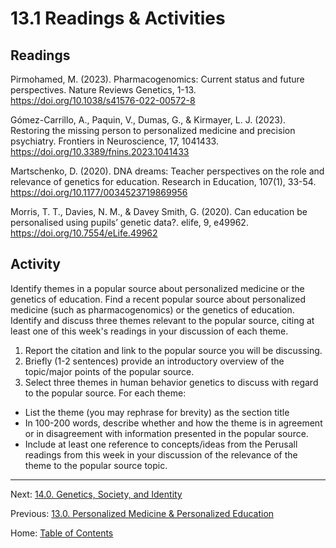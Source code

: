 # 13.1 Readings & Activities

## Readings

Pirmohamed, M. (2023). Pharmacogenomics: Current status and future perspectives. Nature Reviews Genetics, 1-13. https://doi.org/10.1038/s41576-022-00572-8

Gómez-Carrillo, A., Paquin, V., Dumas, G., & Kirmayer, L. J. (2023). Restoring the missing person to personalized medicine and precision psychiatry. Frontiers in Neuroscience, 17, 1041433. https://doi.org/10.3389/fnins.2023.1041433

Martschenko, D. (2020). DNA dreams: Teacher perspectives on the role and relevance of genetics for education. Research in Education, 107(1), 33-54. https://doi.org/10.1177/0034523719869956

Morris, T. T., Davies, N. M., & Davey Smith, G. (2020). Can education be personalised using pupils’ genetic data?. elife, 9, e49962. https://doi.org/10.7554/eLife.49962

## Activity

Identify themes in a popular source about personalized medicine or the genetics of education. Find a recent popular source about personalized medicine (such as pharmacogenomics) or the genetics of education. Identify and discuss three themes relevant to the popular source, citing at least one of this week's readings in your discussion of each theme.

1. Report the citation and link to the popular source you will be discussing.
2. Briefly (1-2 sentences) provide an introductory overview of the topic/major points of the popular source.
3. Select three themes in human behavior genetics to discuss with regard to the popular source. For each theme:
- List the theme (you may rephrase for brevity) as the section title
- In 100-200 words, describe whether and how the theme is in agreement or in disagreement with information presented in the popular source.
- Include at least one reference to concepts/ideas from the Perusall readings from this week in your discussion of the relevance of the theme to the popular source topic.

--------

Next: [14.0. Genetics, Society, and Identity](../ch14/14.0_genetics_society_and_identity.md)

Previous: [13.0. Personalized Medicine & Personalized Education](13.0_personalized_medicine_and_education.md)

Home: [Table of Contents](../index.md)
